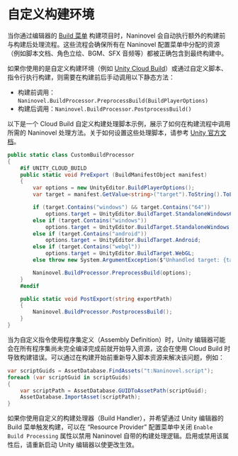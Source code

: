 # 自定义构建环境

当你通过编辑器的 [Build 菜单](https://docs.unity3d.com/Manual/BuildSettings.html) 构建项目时，Naninovel 会自动执行额外的构建前与构建后处理流程。这些流程会确保所有在 Naninovel 配置菜单中分配的资源（例如脚本文档、角色立绘、BGM、SFX 音频等）都被正确包含到最终构建中。

如果你使用的是自定义构建环境（例如 [Unity Cloud Build](https://unity3d.com/unity/features/cloud-build)）或通过自定义脚本、指令行执行构建，则需要在构建前后手动调用以下静态方法：

- 构建前调用：`Naninovel.BuildProcessor.PreprocessBuild(BuildPlayerOptions)`  
- 构建后调用：`Naninovel.BuildProcessor.PostprocessBuild()`

以下是一个 Cloud Build 自定义构建处理脚本示例，展示了如何在构建流程中调用所需的 Naninovel 处理方法。关于如何设置这些处理脚本，请参考 [Unity 官方文档](https://docs.unity3d.com/Manual/UnityCloudBuildPreAndPostExportMethods.html)。

```csharp
public static class CustomBuildProcessor
{
	#if UNITY_CLOUD_BUILD
    public static void PreExport (BuildManifestObject manifest)
    {
        var options = new UnityEditor.BuildPlayerOptions();
        var target = manifest.GetValue<string>("target").ToString().ToLower();

        if (target.Contains("windows") && target.Contains("64"))
            options.target = UnityEditor.BuildTarget.StandaloneWindows64;
        else if (target.Contains("windows"))
            options.target = UnityEditor.BuildTarget.StandaloneWindows;
        else if (target.Contains("android"))
            options.target = UnityEditor.BuildTarget.Android;
        else if (target.Contains("webgl"))
            options.target = UnityEditor.BuildTarget.WebGL;
        else throw new System.ArgumentException($"Unhandled target: {target}");

        Naninovel.BuildProcessor.PreprocessBuild(options);
    }
	#endif

    public static void PostExport(string exportPath)
    {
        Naninovel.BuildProcessor.PostprocessBuild();
    }
}
```

当为自定义指令使用程序集定义（Assembly Definition）时，Unity 编辑器可能会在所有程序集尚未完全编译完成前就开始导入资源，这会在使用 Cloud Build 时导致构建错误。可以通过在构建开始前重新导入脚本资源来解决该问题，例如：

```csharp
var scriptGuids = AssetDatabase.FindAssets("t:Naninovel.script");
foreach (var scriptGuid in scriptGuids)
{
    var scriptPath = AssetDatabase.GUIDToAssetPath(scriptGuid);
    AssetDatabase.ImportAsset(scriptPath);
}
```

如果你使用自定义的构建处理器（Build Handler），并希望通过 Unity 编辑器的 Build 菜单触发构建，可以在 “Resource Provider” 配置菜单中关闭 `Enable Build Processing` 属性以禁用 Naninovel 自带的构建处理逻辑。启用或禁用该属性后，请重新启动 Unity 编辑器以使更改生效。
